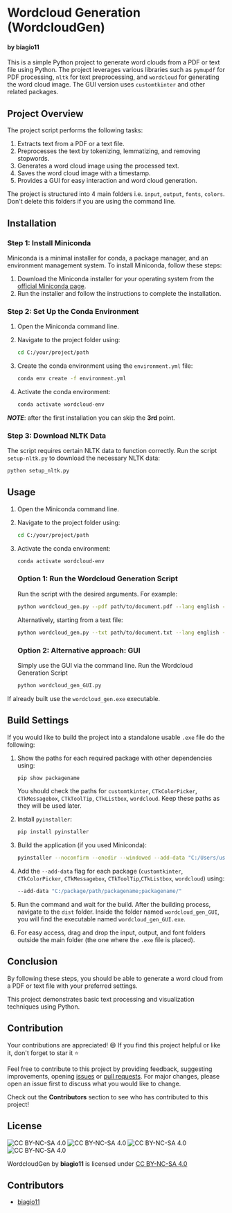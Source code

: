 # Wordcloud Generation (WordcloudGen)

#### by biagio11

This is a simple Python project to generate word clouds from a PDF or text file using Python. The project leverages various libraries such as `pymupdf` for PDF processing, `nltk` for text preprocessing, and `wordcloud` for generating the word cloud image. The GUI version uses `customtkinter` and other related packages.

## Project Overview

The project script performs the following tasks:

1. Extracts text from a PDF or a text file.
2. Preprocesses the text by tokenizing, lemmatizing, and removing stopwords.
3. Generates a word cloud image using the processed text.
4. Saves the word cloud image with a timestamp.
5. Provides a GUI for easy interaction and word cloud generation.

The project is structured into 4 main folders i.e. `input`, `output`, `fonts`, `colors`. Don't delete this folders if you are using the command line.

## Installation

### Step 1: Install Miniconda

Miniconda is a minimal installer for conda, a package manager, and an environment management system. To install Miniconda, follow these steps:

1. Download the Miniconda installer for your operating system from the [official Miniconda page](https://docs.conda.io/en/latest/miniconda.html).
2. Run the installer and follow the instructions to complete the installation.

### Step 2: Set Up the Conda Environment

1. Open the Miniconda command line.

2. Navigate to the project folder using:
   
   ```bash
   cd C:/your/project/path
   ```

3. Create the conda environment using the `environment.yml` file:
   
   ```bash
   conda env create -f environment.yml
   ```

4. Activate the conda environment:
   
   ```bash
   conda activate wordcloud-env
   ```

***NOTE***: after the first installation you can skip the **3rd** point.

### Step 3: Download NLTK Data

The script requires certain NLTK data to function correctly.
Run the script `setup-nltk.py` to download the necessary NLTK data:

```bash
python setup_nltk.py
```

## Usage

1. Open the Miniconda command line.

2. Navigate to the project folder using:
   
   ```bash
   cd C:/your/project/path
   ```

3. Activate the conda environment:
   
   ```bash
   conda activate wordcloud-env
   ```
   
   ### Option 1: Run the Wordcloud Generation Script
   
   Run the script with the desired arguments. For example:
   
   ```bash
   python wordcloud_gen.py --pdf path/to/document.pdf --lang english --exclude word1 word2 word3 --color_file path/to/colors.json --width 1920 --height 1080 --background white --font path/to/font.ttf
   ```
   
   Alternatively, starting from a text file:
   
   ```bash
   python wordcloud_gen.py --txt path/to/document.txt --lang english --exclude word1 word2 word3 --color_file path/to/colors.json --width 1920 --height 1080 --background white --font path/to/font.ttf
   ```
   
   ### Option 2: Alternative approach: GUI
   
   Simply use the GUI via the command line.
   Run the Wordcloud Generation Script
   
   ```bash
   python wordcloud_gen_GUI.py
   ```

If already built use the `wordcloud_gen.exe` executable.

## Build Settings

If you would like to build the project into a standalone usable `.exe` file do the following:

1. Show the paths for each required package with other dependencies using:
   
   ```bash
   pip show packagename
   ```
   
   You should check the paths for `customtkinter`, `CTkColorPicker`, `CTkMessagebox`, `CTkToolTip`, `CTkListbox`, `wordcloud`. Keep these paths as they will be used later.

2. Install `pyinstaller`:
   
   ```bash
   pip install pyinstaller
   ```

3. Build the application (if you used Miniconda):
   
   ```bash
   pyinstaller --noconfirm --onedir --windowed --add-data "C:/Users/user/miniconda3/envs/wordcloud-env/Lib/site-packages/customtkinter;customtkinter/" --add-data ... wordcloud_gen_GUI.py
   ```

4. Add the `--add-data` flag for each package (`customtkinter`, `CTkColorPicker`, `CTkMessagebox`, `CTkToolTip`,`CTkListbox`, `wordcloud`) using:
   
   ```bash
   --add-data "C:/package/path/packagename;packagename/"
   ```

5. Run the command and wait for the build. After the building process, navigate to the `dist` folder. Inside the folder named `wordcloud_gen_GUI`, you will find the executable named `wordcloud_gen_GUI.exe`.

6. For easy access, drag and drop the input, output, and font folders outside the main folder (the one where the `.exe` file is placed).

## Conclusion

By following these steps, you should be able to generate a word cloud from a PDF or text file with your preferred settings.

This project demonstrates basic text processing and visualization techniques using Python.

## Contribution

Your contributions are appreciated! :smile:
If you find this project helpful or like it, don't forget to star it :star:

Feel free to contribute to this project by providing feedback, suggesting improvements, opening [issues](https://github.com/biagio11/WordcloudGen/issues) or [pull requests](https://github.com/biagio11/WordcloudGen/pulls).
For major changes, please open an issue first to discuss what you would like to change.

Check out the **Contributors** section to see who has contributed to this project!

## License

![CC BY-NC-SA 4.0](https://mirrors.creativecommons.org/presskit/icons/cc.svg?ref=chooser-v1) ![CC BY-NC-SA 4.0](https://mirrors.creativecommons.org/presskit/icons/by.svg?ref=chooser-v1) ![CC BY-NC-SA 4.0](https://mirrors.creativecommons.org/presskit/icons/nc.svg?ref=chooser-v1) ![CC BY-NC-SA 4.0](https://mirrors.creativecommons.org/presskit/icons/sa.svg?ref=chooser-v1)

WordcloudGen by **biagio11** is licensed under [CC BY-NC-SA 4.0](https://creativecommons.org/licenses/by-nc-sa/4.0/?ref=chooser-v1)

## Contributors

- [biagio11](https://github.com/biagio11)
